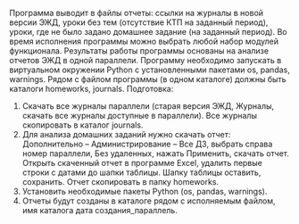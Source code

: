 Программа выводит в файлы отчеты: ссылки на журналы в новой версии ЭЖД, уроки без тем (отсутствие КТП на заданный период), уроки, где не было задано домашнее задание (на заданный период).
Во время исполнения программы можно выбрать любой набор модулей функционала.
Результаты работы программы основаны на анализе отчетов ЭЖД в одной параллели.
Программу необходимо запускать в виртуальном окружении Python с установленными пакетами os, pandas, warnings.
Рядом с файлом программы (в одном каталоге) должны быть каталоги homeworks, journals.
Подготовка:
1)	Скачать все журналы параллели (старая версия ЭЖД, Журналы, скачать все журналы доступные в параллели). Все журналы скопировать в каталог journals.
2)	Для анализа домашних заданий нужно скачать отчет: Дополнительно – Администрирование – Все ДЗ, выбрать справа номер параллели, Без удаленных, нажать Применить, скачать отчет. 
Открыть скаченный отчет в программе Excel, удалить первые строки с датами до шапки таблицы. Шапку таблицы оставить, сохранить.
Отчет скопировать в папку homeworks.
3)	Установить необходимые пакеты Python (os, pandas, warnings).
4)	Отчеты будут созданы в каталоге рядом с исполняемым файлом, имя каталога дата создания_параллель.
